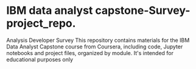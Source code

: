 # IBM data analyst capstone-Survey-project_repo.
Analysis Developer Survey 
This repository contains materials for the IBM Data Analyst Capstone course from Coursera, including code,
Jupyter notebooks and project files, organized by module. It's intended for educational purposes only
